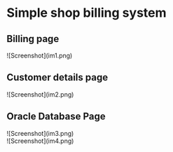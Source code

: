# Simple shop billing system
 <h2>Billing page</h2>
![Screenshot](im1.png)
<br>
<h2>Customer details page</h2>
![Screenshot](im2.png)
<br>
<h2>Oracle Database Page</h2>
![Screenshot](im3.png)
<br>
![Screenshot](im4.png)

